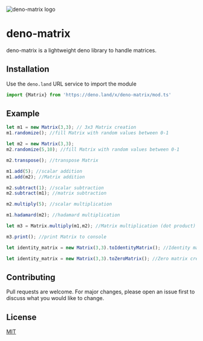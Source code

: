 ![deno-matrix logo](https://i.imgur.com/pnSUkZt.png)
# deno-matrix

deno-matrix is a lightweight deno library to handle matrices.

## Installation

Use the `deno.land` URL service to import the module
```ts
import {Matrix} from 'https://deno.land/x/deno-matrix/mod.ts'
```

## Example

```ts
let m1 = new Matrix(3,3); // 3x3 Matrix creation
m1.randomize(); //fill Matrix with random values between 0-1

let m2 = new Matrix(3,3);
m2.randomize(5,10); //fill Matrix with random values between 0-1

m2.transpose(); //transpose Matrix

m1.add(5); //scalar addition
m1.add(m2); //Matrix addition

m2.subtract(1); //scalar subtraction
m2.subtract(m1); //matrix subtraction 

m2.multiply(5); //scalar multiplication

m1.hadamard(m2); //hadamard multiplication

let m3 = Matrix.multiply(m1,m2); //Matrix multiplication (dot product)

m3.print(); //print Matrix to console

let identity_matrix = new Matrix(3,3).toIdentityMatrix(); //Identity matrix creation

let identity_matrix = new Matrix(3,3).toZeroMatrix(); //Zero matrix creation
```

## Contributing
Pull requests are welcome. For major changes, please open an issue first to discuss what you would like to change.

## License
[MIT](https://choosealicense.com/licenses/mit/)
